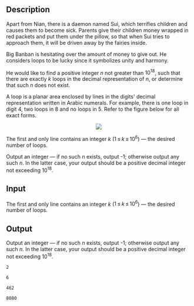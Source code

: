 ## Description

<div><p><span class="tex-font-style-it">Apart from Nian, there is a daemon named Sui, which terrifies children and causes them to become sick. Parents give their children money wrapped in red packets and put them under the pillow, so that when Sui tries to approach them, it will be driven away by the fairies inside.</span></p><p>Big Banban is hesitating over the amount of money to give out. He considers loops to be lucky since it symbolizes unity and harmony.</p><p>He would like to find a positive integer <span class="tex-span"><i>n</i></span> not greater than <span class="tex-span">10<sup class="upper-index">18</sup></span>, such that there are exactly <span class="tex-span"><i>k</i></span> <span class="tex-font-style-underline">loops</span> in the decimal representation of <span class="tex-span"><i>n</i></span>, or determine that such <span class="tex-span"><i>n</i></span> does not exist.</p><p>A <span class="tex-font-style-underline">loop</span> is a planar area enclosed by lines in the digits' decimal representation written in Arabic numerals. For example, there is one loop in digit <span class="tex-span">4</span>, two loops in <span class="tex-span">8</span> and no loops in <span class="tex-span">5</span>. Refer to the figure below for all exact forms.</p><center> <img class="tex-graphics" src="file://v9bDiszP.png" style="max-width: 100.0%;max-height: 100.0%;"> </center></div><div class="input-specification"><p>The first and only line contains an integer <span class="tex-span"><i>k</i></span> (<span class="tex-span">1 ≤ <i>k</i> ≤ 10<sup class="upper-index">6</sup></span>)&nbsp;— the desired number of loops.</p></div><div class="output-specification"><p>Output an integer&nbsp;— if no such <span class="tex-span"><i>n</i></span> exists, output <span class="tex-font-style-tt">-1</span>; otherwise output any such <span class="tex-span"><i>n</i></span>. In the latter case, your output should be a <span class="tex-font-style-bf">positive</span> decimal integer not exceeding <span class="tex-span">10<sup class="upper-index">18</sup></span>.</p></div>

## Input

<p>The first and only line contains an integer <span class="tex-span"><i>k</i></span> (<span class="tex-span">1 ≤ <i>k</i> ≤ 10<sup class="upper-index">6</sup></span>)&nbsp;— the desired number of loops.</p>

## Output

<p>Output an integer&nbsp;— if no such <span class="tex-span"><i>n</i></span> exists, output <span class="tex-font-style-tt">-1</span>; otherwise output any such <span class="tex-span"><i>n</i></span>. In the latter case, your output should be a <span class="tex-font-style-bf">positive</span> decimal integer not exceeding <span class="tex-span">10<sup class="upper-index">18</sup></span>.</p>





```input1
2

```




```input2
6

```




```output1
462
```




```output2
8080
```


